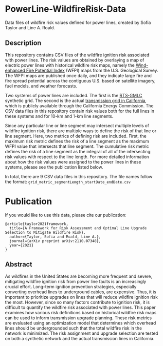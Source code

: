 # PowerLine-WildfireRisk-Data
Data files of wildfire risk values defined for power lines, created by Sofia Taylor and Line A. Roald.

## Description
This repository contains CSV files of the wildfire ignition risk associated with power lines. The risk values are obtained by overlaying a map of electric power lines with historical wildfire risk maps, namely the [Wind-enhanced Fire Potential Index](https://www.usgs.gov/ecosystems/lcsp/fire-danger-forecast/wind-enhanced-fire-potential-index-wfpi) (WFPI) maps from the U.S. Geological Survey. The WFPI maps are published once daily, and they indicate large fire and fire spread potential across the contiguous U.S. based on satellite imagery, fuel models, and weather forecasts.

Two systems of power lines are included. The first is the [RTS-GMLC](https://github.com/GridMod/RTS-GMLC) synthetic grid. The second is the actual [transmission grid in California](https://gis.data.ca.gov/datasets/CAEnergy::california-electric-transmission-lines/about), which is publicly available through the California Energy Commission. The CSV data files in this repository contain risk values both for the full lines in these systems and for 10-km and 1-km line segments.

Since any particular line or line segment may intersect multiple levels of wildfire ignition risk, there are multiple ways to define the risk of that line or line segment. Here, two metrics of defining risk are included. First, the maximum risk metric defines the risk of a line segment as the maximum WFPI value that intersects that line segment. The cumulative risk metric defines the risk of a line segment as the integral of all of the intersecting risk values with respect to the line length. For more detailed information about how the risk values were assigned to the power lines in these systems, please see the publication listed below.

In total, there are 9 CSV data files in this repository. The file names follow the format: ```grid_metric_segmentLength_startDate_endDate.csv```

# Publication
If you would like to use this data, please cite our publication:
```
@article{taylor2021framework,
  title={A Framework for Risk Assessment and Optimal Line Upgrade Selection to Mitigate Wildfire Risk},
  author={Taylor, Sofia and Roald, Line A.},
  journal={arXiv preprint arXiv:2110.07348},
  year={2021}
} 
```

## Abstract
As wildfires in the United States are becoming more frequent and severe, mitigating wildfire ignition risk from power line faults is an increasingly crucial effort. Long-term ignition prevention strategies, especially converting overhead lines to underground cables, are expensive. Thus, it is important to prioritize upgrades on lines that will reduce wildfire ignition risk the most. However, since so many factors contribute to ignition risk, it is difficult to quantify the wildfire risk associated with power lines. This paper examines how various risk definitions based on historical wildfire risk maps can be used to inform transmission upgrade planning. These risk metrics are evaluated using an optimization model that determines which overhead lines should be undergrounded such that the total wildfire risk in the network is minimized. The risk assignment and upgrade selection are tested on both a synthetic network and the actual transmission lines in California.
